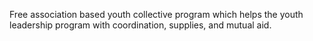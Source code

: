 Free association based youth collective program which helps the youth leadership program with coordination, supplies, and mutual aid. 